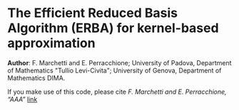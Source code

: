 # The Efficient Reduced Basis Algorithm (ERBA) for kernel-based approximation

**Author**: F. Marchetti and E. Perracchione; University of Padova, Department of Mathematics "Tullio Levi-Civita"; University of Genova, Department of Mathematics DIMA.

If you make use of this code, please cite *F. Marchetti and E. Perracchione, “AAA”* [link](https://www.)
